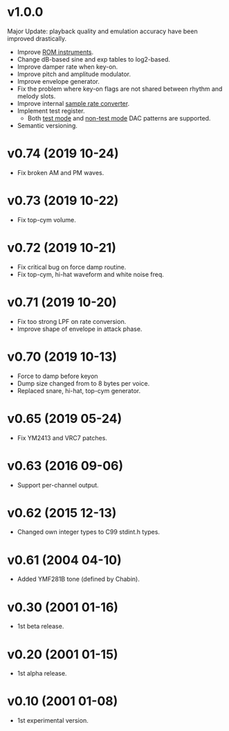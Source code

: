 # v1.0.0
Major Update: playback quality and emulation accuracy have been improved drastically.

- Improve [ROM instruments](https://github.com/digital-sound-antiques/emu2413/wiki/YM2413-Estimated-ROM-Instruments).
- Change dB-based sine and exp tables to log2-based.
- Improve damper rate when key-on.
- Improve pitch and amplitude modulator.
- Improve envelope generator.
- Fix the problem where key-on flags are not shared between rhythm and melody slots.
- Improve internal [sample rate converter](https://github.com/digital-sound-antiques/emu2413/wiki/Sample-Rate-Converter).
- Implement test register.
  - Both [test mode](https://github.com/digital-sound-antiques/emu2413/wiki/DAC-in-test-mode) and [non-test mode](https://github.com/digital-sound-antiques/emu2413/wiki/Use-FM-channel-as-DAC) DAC patterns are supported.
- Semantic versioning.

# v0.74 (2019 10-24)

- Fix broken AM and PM waves.

# v0.73 (2019 10-22)

- Fix top-cym volume.

# v0.72 (2019 10-21)

- Fix critical bug on force damp routine.
- Fix top-cym, hi-hat waveform and white noise freq.

# v0.71 (2019 10-20)

- Fix too strong LPF on rate conversion.
- Improve shape of envelope in attack phase.

# v0.70 (2019 10-13)

- Force to damp before keyon
- Dump size changed from to 8 bytes per voice.
- Replaced snare, hi-hat, top-cym generator.

# v0.65 (2019 05-24)

- Fix YM2413 and VRC7 patches.

# v0.63 (2016 09-06)

- Support per-channel output.

# v0.62 (2015 12-13)

- Changed own integer types to C99 stdint.h types.

# v0.61 (2004 04-10)

- Added YMF281B tone (defined by Chabin).

# v0.30 (2001 01-16)

- 1st beta release.

# v0.20 (2001 01-15)

- 1st alpha release.

# v0.10 (2001 01-08)

- 1st experimental version.
